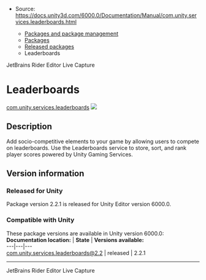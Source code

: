 * Source: https://docs.unity3d.com/6000.0/Documentation/Manual/com.unity.services.leaderboards.html

  * [Packages and package management](https://docs.unity3d.com/6000.0/Documentation/Manual/PackagesList.html)
  * [Packages](https://docs.unity3d.com/6000.0/Documentation/Manual/Packages-all.html)
  * [Released packages](https://docs.unity3d.com/6000.0/Documentation/Manual/pack-safe.html)
  * Leaderboards 


[](https://docs.unity3d.com/6000.0/Documentation/Manual/com.unity.ide.rider.html)
JetBrains Rider Editor 
[](https://docs.unity3d.com/6000.0/Documentation/Manual/com.unity.live-capture.html)
Live Capture 
# Leaderboards
[com.unity.services.leaderboards](https://docs.unity.com/leaderboards/) ![](https://docs.unity3d.com/6000.0/Documentation/uploads/Main/iconRel.png)
## Description
Add socio-competitive elements to your game by allowing users to compete on leaderboards. Use the Leaderboards service to store, sort, and rank player scores powered by Unity Gaming Services. 
## Version information
### Released for Unity
Package version 2.2.1 is released for Unity Editor version 6000.0.
### Compatible with Unity
These package versions are available in Unity version 6000.0:
**Documentation location:** | **State** | **Versions available:**  
---|---|---  
[com.unity.services.leaderboards@2.2](https://docs.unity.com/leaderboards/) | released | 2.2.1  
* * *
[](https://docs.unity3d.com/6000.0/Documentation/Manual/com.unity.ide.rider.html)
JetBrains Rider Editor 
[](https://docs.unity3d.com/6000.0/Documentation/Manual/com.unity.live-capture.html)
Live Capture 
